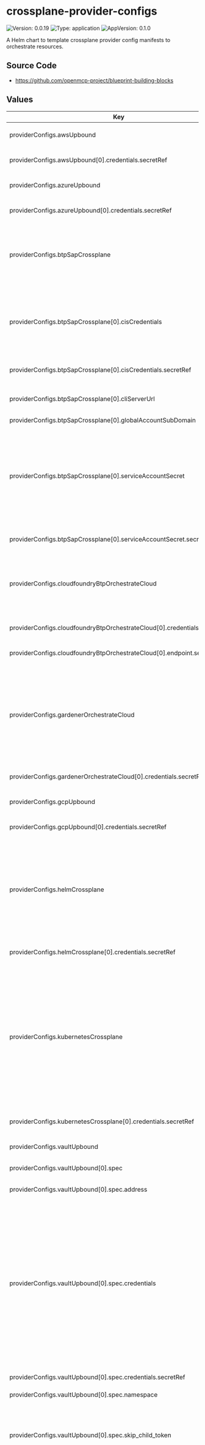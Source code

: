 

# crossplane-provider-configs

![Version: 0.0.19](https://img.shields.io/badge/Version-0.0.19-informational?style=flat-square) ![Type: application](https://img.shields.io/badge/Type-application-informational?style=flat-square) ![AppVersion: 0.1.0](https://img.shields.io/badge/AppVersion-0.1.0-informational?style=flat-square)

A Helm chart to template crossplane provider config manifests to orchestrate resources.

## Source Code

* <https://github.com/openmcp-project/blueprint-building-blocks>

## Values

| Key | Type | Default | Description |
|-----|------|---------|-------------|
| providerConfigs.awsUpbound | list | [] | creates k8s manifest [`kind: ProviderConfig`](https://marketplace.upbound.io/providers/upbound/provider-family-aws/v1.15.0/resources/aws.upbound.io/ProviderConfig/v1beta1) of `aws.upbound.io/v1beta1`. Additional information see [AWS Quickstart](https://docs.crossplane.io/latest/getting-started/provider-aws/#create-a-providerconfig). |
| providerConfigs.awsUpbound[0].credentials.secretRef | object | [] | A SecretRef is a reference to a secret key that contains the credentials that must be used to connect to the provider. |
| providerConfigs.azureUpbound | list | [] | creates k8s manifest [`kind: ProviderConfig`](https://marketplace.upbound.io/providers/upbound/provider-family-azure/v1.7.0/resources/azure.upbound.io/ProviderConfig/v1beta1) of `azure.upbound.io/v1beta1`. Additional information see [Azure Quickstart](https://docs.crossplane.io/latest/getting-started/provider-azure/). |
| providerConfigs.azureUpbound[0].credentials.secretRef | object | [] | A SecretRef is a reference to a secret key that contains the credentials that must be used to connect to the provider. |
| providerConfigs.btpSapCrossplane | list | [] | creates k8s manifest `kind: ProviderConfig` of `apiVersion: btp.sap.crossplane.io` This `ProviderConfig` typically points to k8s secret in which the json credentials of a BTP's [Cloud Management Service](https://pages.github.tools.sap/cloud-orchestration/docs/sap-services/btp-services/account-managment/provider#setup-btp-cloud-management-service) Binding is in order to manage [BTP Cloud Resources](https://pages.github.tools.sap/cloud-orchestration/docs/sap-services/btp-services/account-managment/provider#configure-providerconfig) such as [BTP Sub-Accounts](https://pages.github.tools.sap/cloud-orchestration/docs/sap-services/btp-services/account-managment/accounts), [Entitlements](https://pages.github.tools.sap/cloud-orchestration/docs/sap-services/btp-services/account-managment/entitlements), ect... |
| providerConfigs.btpSapCrossplane[0].cisCredentials | object | [] | Secret which contains credentials required to authenticate to this provider.  Reference to a secret containing the CIS Accounts service credentials. The Cloud Management (CIS) instance must be of plan central.  The Service Binding should be created with the following parameters `{"grantType": "clientCredentials"}`  See [Setup](https://pages.github.tools.sap/cloud-orchestration/docs/sap-services/btp-services/account-managment/provider) and [CRD browser](https://pages.github.tools.sap/cloud-orchestration/browser/Providers/provider-btp/btp.sap.crossplane.io/providerconfig/v1alpha1?view=docs) for more details. |
| providerConfigs.btpSapCrossplane[0].cisCredentials.secretRef | object | [] | A SecretRef is a reference to a secret key that contains the credentials that must be used to connect to the provider. |
| providerConfigs.btpSapCrossplane[0].cliServerUrl | string | `""` | contains BTP CLI server url. E.g. https://cli.btp.cloud.sap or canary: https://canary.cli.btp.int.sap/ . More landscapes see [here](https://wiki.one.int.sap/wiki/pages/viewpage.action?spaceKey=CPCLI&title=Landscapes) |
| providerConfigs.btpSapCrossplane[0].globalAccountSubDomain | string | `""` | contains the [Global Account Subdomain](https://pages.github.tools.sap/cloud-orchestration/browser/Providers/provider-btp-account/account.btp.orchestrate.cloud.sap/providerconfig/v1alpha1?path=spec-globalAccount). |
| providerConfigs.btpSapCrossplane[0].serviceAccountSecret | object | [] | A user available in BTP. The Credentials in the ServiceAccountSecret are relevant for two reasons (1) On environment creation (Kyma & CloudFoundry) the APIs require a users email address (2) For updating the managers of a CloudFoundry Environment it is required to have a user and a password The structure is pretty basic, a json object with email, username and password. Username & Password must not be filled if there is no need for CloudFoundry Environments. Example: { "email": "<EMAIL>", "username": "PUserID", "password": "--" } |
| providerConfigs.btpSapCrossplane[0].serviceAccountSecret.secretRef | object | [] | A SecretRef is a reference to a secret key that contains the credentials that must be used to connect to the provider. |
| providerConfigs.cloudfoundryBtpOrchestrateCloud | list | [] | creates k8s manifest `kind: ProviderConfig` of `apiVersion: cloudfoundry.crossplane.io/v1beta1` This `ProviderConfig` typically points to k8s secret in which the credentials required for the BTP Cloud Foundry provider to communicate with the Cloud Foundry Environment on BTP. |
| providerConfigs.cloudfoundryBtpOrchestrateCloud[0].credentials.secretRef | object | [] | A SecretRef is a reference to a secret key that contains the credentials that must be used to connect to the provider. |
| providerConfigs.cloudfoundryBtpOrchestrateCloud[0].endpoint.secretRef | object | [] | A SecretRef is a reference to a secret key that contains the credentials that must be used to connect to the provider. |
| providerConfigs.gardenerOrchestrateCloud | list | [] | creates k8s manifest `kind: ProviderConfig` of `apiVersion: gardener.orchestrate.cloud.sap/v1alpha1` This `ProviderConfig` typically points to k8s secret in which a `kubeconfig` of SAP Garden k8s Service Account is located in order to create a SAP Gardener Shoot Cluster Admin Kubeconfig Request `kind: AdminKubeconfigRequest` of `apiVersion: gardener.orchestrate.cloud.sap/v1alpha1` on SAP Garden cluster to pull  `kubeconfig` of a SAP Gardener Shoot Clusters into your OpenMCP cluster as a k8s secret. |
| providerConfigs.gardenerOrchestrateCloud[0].credentials.secretRef | object | [] | A SecretRef is a reference to a secret key that contains the credentials that must be used to connect to the provider. |
| providerConfigs.gcpUpbound | list | [] | creates k8s manifest [`kind: ProviderConfig`](https://marketplace.upbound.io/providers/crossplane-contrib/provider-gcp/v0.22.0/resources/gcp.crossplane.io/ProviderConfig/v1beta1) of `gcp.upbound.io/v1beta1`. Additional information see [GCP Quickstart](https://docs.crossplane.io/latest/getting-started/provider-gcp/#create-a-providerconfig). |
| providerConfigs.gcpUpbound[0].credentials.secretRef | object | [] | A SecretRef is a reference to a secret key that contains the credentials that must be used to connect to the provider. |
| providerConfigs.helmCrossplane | list | [] | creates k8s manifest `kind: ProviderConfig` of `apiVersion: helm.crossplane.io/v1beta1` This `ProviderConfig` typically points to k8s secret in which a `kubeconfig` of K8s Service Account or SAP Gardener Shoot Cluster Admin Kubeconfig Request `kind: AdminKubeconfigRequest` of `apiVersion: gardener.orchestrate.cloud.sap/v1alpha1` is stored. The `ProviderConfig` is required to manage `Helm Charts` installations on a k8s cluster such as [`kind: ProviderConfig`](../crossplane-provider-helm/templates/helm-release.yaml) of `apiVersion: helm.crossplane.io/v1beta1` . |
| providerConfigs.helmCrossplane[0].credentials.secretRef | object | [] | A SecretRef is a reference to a secret key that contains the credentials that must be used to connect to the provider. |
| providerConfigs.kubernetesCrossplane | list | [] | creates k8s manifest `kind: ProviderConfig` of `apiVersion: kubernetes.crossplane.io/v1alpha1` This `ProviderConfig` typically points to k8s secret in which a `kubeconfig` of K8s Service Account or SAP Gardener Shoot Cluster Admin Kubeconfig Request `kind: AdminKubeconfigRequest` of `apiVersion: gardener.orchestrate.cloud.sap/v1alpha1` is stored. The `ProviderConfig` is required to orchestrate SAP Gardener Shoot Clusters such as [`kind: Shoot`](../crossplane-gardener-shoot-clusters/templates/garden-manifests/gardener-shoot-cluster.yaml) of `apiVersion: core.gardener.cloud/v1beta1` or manage plain k8s `manifests` (e.g. ConfigMap...) on a k8s cluster (e.g. SAP Gardern Shoot Cluster) [`kind: Object`](../crossplane-provider-kubernetes/templates/kubernetes.yaml) of `apiVersion: kubernetes.crossplane.io/v1alpha1` directly. See Cloud Orchestrator [SAP Gardener Setup](https://pages.github.tools.sap/cloud-orchestration/docs/sap-services/gardener/provider#gardener-providerconfig). |
| providerConfigs.kubernetesCrossplane[0].credentials.secretRef | object | [] | A SecretRef is a reference to a secret key that contains the credentials that must be used to connect to the provider. |
| providerConfigs.vaultUpbound | list | [] | creates k8s manifest [`kind: ProviderConfig`](https://marketplace.upbound.io/providers/upbound/provider-vault/v1.0.0/resources/vault.upbound.io/ProviderConfig/v1beta1) of `vault.upbound.io/v1beta1`. Additional information see [GCP Quickstart](https://docs.crossplane.io/latest/getting-started/provider-gcp/#create-a-providerconfig). |
| providerConfigs.vaultUpbound[0].spec | object | [] | A [ProviderConfigSpec]((https://marketplace.upbound.io/providers/upbound/provider-vault/v1.0.0/resources/vault.upbound.io/ProviderConfig/v1beta1)) defines the desired state of a ProviderConfig. |
| providerConfigs.vaultUpbound[0].spec.address | string | `""` | Required origin URL of the Vault server. This is a URL with a scheme, a hostname and a port but with no path. |
| providerConfigs.vaultUpbound[0].spec.credentials | object | [] | Credentials required to authenticate to this provider. There are many options to authenticate. They include - token - (Optional) Vault token that will be used by Terraform to authenticate. May be set via the VAULT_TOKEN environment variable. If none is otherwise supplied, Terraform will attempt to read it from ~/.vault-token (where the vault command stores its current token). Terraform will issue itself a new token that is a child of the one given, with a short TTL to limit the exposure of any requested secrets, unless skip_child_token is set to true (see below). Note that the given token must have the update capability on the auth/token/create path in Vault in order to create child tokens. A token is required for the provider. A token can explicitly set via token argument, alternatively a token can be dynamically set via an auth_login* block. |
| providerConfigs.vaultUpbound[0].spec.credentials.secretRef | object | [] | A SecretRef is a reference to a secret key that contains the credentials that must be used to connect to the provider. |
| providerConfigs.vaultUpbound[0].spec.namespace | string | `"ns1"` | Set the namespace to use. |
| providerConfigs.vaultUpbound[0].spec.skip_child_token | string | `nil` | Set this to true to disable creation of an intermediate ephemeral Vault token for Terraform to use. Enabling this is strongly discouraged since it increases the potential for a renewable Vault token being exposed in clear text. Only change this setting when the provided token cannot be permitted to create child tokens and there is no risk of exposure from the output of Terraform. |
| secrets[0].data | list | [] | *(optional)* [data](https://kubernetes.io/docs/reference/kubernetes-api/config-and-storage-resources/secret-v1/) *(map[string][]byte)* Data contains the secret data. Each key must consist of alphanumeric characters, '-', '_' or '.'. The serialized form of the secret data is a base64 encoded string, representing the arbitrary (possibly non-string) data value here. Described in https://tools.ietf.org/html/rfc4648#section-4 |
| secrets[0].name | string | `""` | defines k8s `metadata.name` value of `kind: Secret` |
| secrets[0].namespace | string | `"ns1"` | *(optional)* defines k8s [`metadata.namespace`](https://kubernetes.io/docs/reference/kubernetes-api/common-definitions/object-meta/#ObjectMeta) value of `kind: Secret` |
| secrets[0].stringData | list | [] | *(optional)* [stringData](https://kubernetes.io/docs/reference/kubernetes-api/config-and-storage-resources/secret-v1/) *(map[string]string)* allows specifying non-binary secret data in string form. It is provided as a write-only input field for convenience. All keys and values are merged into the data field on write, overwriting any existing values. The stringData field is never output when reading from the API. |

----------------------------------------------
Autogenerated from chart metadata using [helm-docs v1.14.2](https://github.com/norwoodj/helm-docs/releases/v1.14.2)
